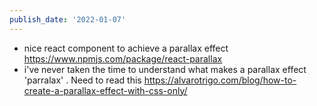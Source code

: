 ```yaml
---
publish_date: '2022-01-07'
---
```

- nice react component to achieve a parallax effect https://www.npmjs.com/package/react-parallax
- i've never taken the time to understand what makes a parallax effect 'parralax' . Need to read this https://alvarotrigo.com/blog/how-to-create-a-parallax-effect-with-css-only/
